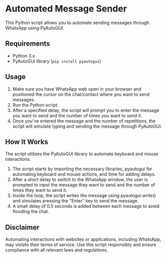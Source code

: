 <h1>Automated Message Sender</h1>

<p>This Python script allows you to automate sending messages through WhatsApp using PyAutoGUI.</p>

<h2>Requirements</h2>

  <ul>
    <li>Python 3.x</li>
    <li>PyAutoGUI library (<code>pip install pyautogui</code>)</li>
  </ul>

<h2>Usage</h2>

  <ol>
    <li>Make sure you have WhatsApp web open in your browser and positioned the cursor on the chat/contact where you want to send messages.</li>
    <li>Run the Python script.</li>
    <li>After a specified delay, the script will prompt you to enter the message you want to send and the number of times you want to send it.</li>
    <li>Once you've entered the message and the number of repetitions, the script will simulate typing and sending the message through PyAutoGUI.</li>
  </ol>

<h2>How It Works</h2>

<p>The script utilizes the PyAutoGUI library to automate keyboard and mouse interactions.</p>

  <ol>
    <li>The script starts by importing the necessary libraries, pyautogui for automating keyboard and mouse actions, and time for adding delays.</li>
    <li>After a short delay to switch to the WhatsApp window, the user is prompted to input the message they want to send and the number of times they want to send it.</li>
    <li>Inside the loop, the script writes the message using pyautogui.write() and simulates pressing the "Enter" key to send the message.</li>
    <li>A small delay of 0.5 seconds is added between each message to avoid flooding the chat.</li>
  </ol>

<h2>Disclaimer</h2>

<p>Automating interactions with websites or applications, including WhatsApp, may violate their terms of service. Use this script responsibly and ensure compliance with all relevant laws and regulations.</p>
